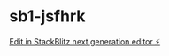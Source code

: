 # sb1-jsfhrk

[Edit in StackBlitz next generation editor ⚡️](https://stackblitz.com/~/github.com/silasoladipo/sb1-jsfhrk)